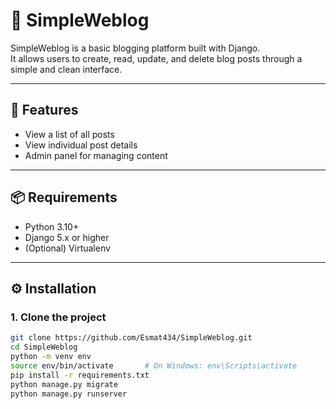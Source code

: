 # 📝 SimpleWeblog

SimpleWeblog is a basic blogging platform built with Django.  
It allows users to create, read, update, and delete blog posts through a simple and clean interface.

---

## 🚀 Features

- View a list of all posts
- View individual post details
- Admin panel for managing content

---

## 📦 Requirements

- Python 3.10+
- Django 5.x or higher
- (Optional) Virtualenv

---

## ⚙️ Installation

### 1. Clone the project

```bash
git clone https://github.com/Esmat434/SimpleWeblog.git
cd SimpleWeblog
python -m venv env
source env/bin/activate       # On Windows: env\Scripts\activate
pip install -r requirements.txt
python manage.py migrate
python manage.py runserver